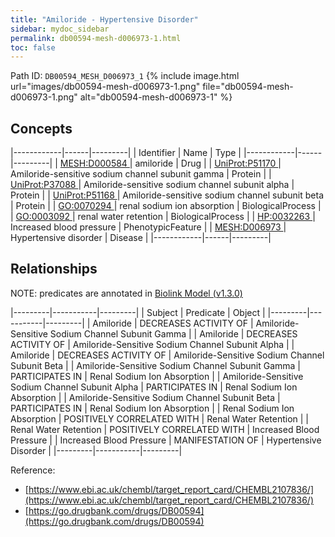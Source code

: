 ```yaml
---
title: "Amiloride - Hypertensive Disorder"
sidebar: mydoc_sidebar
permalink: db00594-mesh-d006973-1.html
toc: false 
---
```



Path ID: `DB00594_MESH_D006973_1`
{% include image.html url="images/db00594-mesh-d006973-1.png" file="db00594-mesh-d006973-1.png" alt="db00594-mesh-d006973-1" %}

## Concepts

|------------|------|---------|
| Identifier | Name | Type    |
|------------|------|---------|
| <a href="https://identifiers.org/MESH:D000584">MESH:D000584 </a> | amiloride | Drug |
| <a href="https://identifiers.org/UniProt:P51170">UniProt:P51170 </a> | Amiloride-sensitive sodium channel subunit gamma | Protein |
| <a href="https://identifiers.org/UniProt:P37088">UniProt:P37088 </a> | Amiloride-sensitive sodium channel subunit alpha | Protein |
| <a href="https://identifiers.org/UniProt:P51168">UniProt:P51168 </a> | Amiloride-sensitive sodium channel subunit beta | Protein |
| <a href="https://identifiers.org/GO:0070294">GO:0070294 </a> | renal sodium ion absorption | BiologicalProcess |
| <a href="https://identifiers.org/GO:0003092">GO:0003092 </a> | renal water retention | BiologicalProcess |
| <a href="https://identifiers.org/HP:0032263">HP:0032263 </a> | Increased blood pressure | PhenotypicFeature |
| <a href="https://identifiers.org/MESH:D006973">MESH:D006973 </a> | Hypertensive disorder | Disease |
|------------|------|---------|

## Relationships


NOTE: predicates are annotated in <a href="https://github.com/biolink/biolink-model/releases/tag/v1.3.0">Biolink Model (v1.3.0)</a>

|---------|-----------|---------|
| Subject | Predicate | Object  |
|---------|-----------|---------|
| Amiloride | DECREASES ACTIVITY OF | Amiloride-Sensitive Sodium Channel Subunit Gamma |
| Amiloride | DECREASES ACTIVITY OF | Amiloride-Sensitive Sodium Channel Subunit Alpha |
| Amiloride | DECREASES ACTIVITY OF | Amiloride-Sensitive Sodium Channel Subunit Beta |
| Amiloride-Sensitive Sodium Channel Subunit Gamma | PARTICIPATES IN | Renal Sodium Ion Absorption |
| Amiloride-Sensitive Sodium Channel Subunit Alpha | PARTICIPATES IN | Renal Sodium Ion Absorption |
| Amiloride-Sensitive Sodium Channel Subunit Beta | PARTICIPATES IN | Renal Sodium Ion Absorption |
| Renal Sodium Ion Absorption | POSITIVELY CORRELATED WITH | Renal Water Retention |
| Renal Water Retention | POSITIVELY CORRELATED WITH | Increased Blood Pressure |
| Increased Blood Pressure | MANIFESTATION OF | Hypertensive Disorder |
|---------|-----------|---------|

Reference: 
  - [https://www.ebi.ac.uk/chembl/target_report_card/CHEMBL2107836/](https://www.ebi.ac.uk/chembl/target_report_card/CHEMBL2107836/)
  - [https://go.drugbank.com/drugs/DB00594](https://go.drugbank.com/drugs/DB00594)
